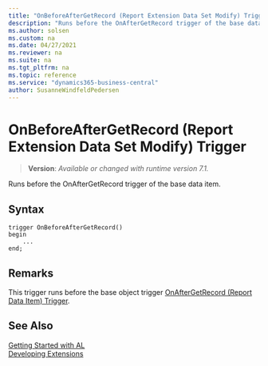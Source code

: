 ```yaml
---
title: "OnBeforeAfterGetRecord (Report Extension Data Set Modify) Trigger"
description: "Runs before the OnAfterGetRecord trigger of the base data item."
ms.author: solsen
ms.custom: na
ms.date: 04/27/2021
ms.reviewer: na
ms.suite: na
ms.tgt_pltfrm: na
ms.topic: reference
ms.service: "dynamics365-business-central"
author: SusanneWindfeldPedersen
---
```

[//]: # (START>DO_NOT_EDIT)
[//]: # (IMPORTANT:Do not edit any of the content between here and the END>DO_NOT_EDIT.)
[//]: # (Any modifications should be made in the .xml files in the ModernDev repo.)

# OnBeforeAfterGetRecord (Report Extension Data Set Modify) Trigger
> **Version**: _Available or changed with runtime version 7.1._

Runs before the OnAfterGetRecord trigger of the base data item.


## Syntax
```
trigger OnBeforeAfterGetRecord()
begin
    ...
end;
```


[//]: # (IMPORTANT: END>DO_NOT_EDIT)

## Remarks

This trigger runs before the base object trigger [OnAfterGetRecord (Report Data Item) Trigger](../reportdataitem/devenv-onaftergetrecord-reportdataitem-trigger.md).

## See Also  
[Getting Started with AL](../../devenv-get-started.md)  
[Developing Extensions](../../devenv-dev-overview.md)  